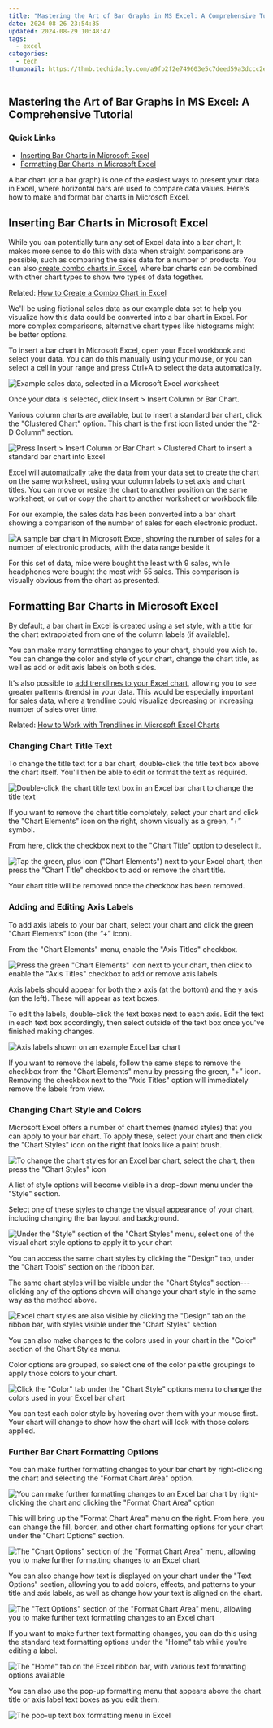 ```yaml
---
title: "Mastering the Art of Bar Graphs in MS Excel: A Comprehensive Tutorial"
date: 2024-08-26 23:54:35
updated: 2024-08-29 10:48:47
tags:
  - excel
categories:
  - tech
thumbnail: https://thmb.techidaily.com/a9fb2f2e749603e5c7deed59a3dccc2eb82bb973e6c7211350802c91feadcdaf.jpg
---
```


## Mastering the Art of Bar Graphs in MS Excel: A Comprehensive Tutorial

### Quick Links

* [Inserting Bar Charts in Microsoft Excel](https://ai-voice-clone.techidaily.com/new-2024-approved-is-coqui-voice-cloning-worth-the-hype-a-comprehensive-review/)
* [Formatting Bar Charts in Microsoft Excel](https://common-error.techidaily.com/solving-your-airpods-connection-issues-on-pc-a-2024-guide/)

 A bar chart (or a bar graph) is one of the easiest ways to present your data in Excel, where horizontal bars are used to compare data values. Here's how to make and format bar charts in Microsoft Excel.

##  Inserting Bar Charts in Microsoft Excel

 While you can potentially turn any set of Excel data into a bar chart, It makes more sense to do this with data when straight comparisons are possible, such as comparing the sales data for a number of products. You can also [create combo charts in Excel](https://hardware-tips.techidaily.com/unveiling-the-secrets-of-pc-components-a-deep-dive-by-toms-hardware/), where bar charts can be combined with other chart types to show two types of data together.

Related: [How to Create a Combo Chart in Excel](https://hardware-tips.techidaily.com/unveiling-the-secrets-of-pc-components-a-deep-dive-by-toms-hardware/) 

 We'll be using fictional sales data as our example data set to help you visualize how this data could be converted into a bar chart in Excel. For more complex comparisons, alternative chart types like histograms might be better options.

 To insert a bar chart in Microsoft Excel, open your Excel workbook and select your data. You can do this manually using your mouse, or you can select a cell in your range and press Ctrl+A to select the data automatically.

![Example sales data, selected in a Microsoft Excel worksheet](https://static1.howtogeekimages.com/wordpress/wp-content/uploads/2020/06/Excel-Example-Bar-Chart-Data.png) 

 Once your data is selected, click Insert > Insert Column or Bar Chart.

 Various column charts are available, but to insert a standard bar chart, click the "Clustered Chart" option. This chart is the first icon listed under the "2-D Column" section.

![Press Insert &gt; Insert Column or Bar Chart &gt; Clustered Chart to insert a standard bar chart into Excel](https://static1.howtogeekimages.com/wordpress/wp-content/uploads/2020/06/Excel-Insert-Bar-Chart-Options.png) 

 Excel will automatically take the data from your data set to create the chart on the same worksheet, using your column labels to set axis and chart titles. You can move or resize the chart to another position on the same worksheet, or cut or copy the chart to another worksheet or workbook file.

 For our example, the sales data has been converted into a bar chart showing a comparison of the number of sales for each electronic product.

![A sample bar chart in Microsoft Excel, showing the number of sales for a number of electronic products, with the data range beside it](https://static1.howtogeekimages.com/wordpress/wp-content/uploads/2020/06/Excel-Inserted-Bar-Chart.png) 

 For this set of data, mice were bought the least with 9 sales, while headphones were bought the most with 55 sales. This comparison is visually obvious from the chart as presented.

##  Formatting Bar Charts in Microsoft Excel

 By default, a bar chart in Excel is created using a set style, with a title for the chart extrapolated from one of the column labels (if available).

 You can make many formatting changes to your chart, should you wish to. You can change the color and style of your chart, change the chart title, as well as add or edit axis labels on both sides.

 It's also possible to [add trendlines to your Excel chart](https://remote-screen-capture.techidaily.com/2024-approved-udemy-alternatives-10-best-online-learning-sites-like-udemy/), allowing you to see greater patterns (trends) in your data. This would be especially important for sales data, where a trendline could visualize decreasing or increasing number of sales over time.

Related: [How to Work with Trendlines in Microsoft Excel Charts](https://remote-screen-capture.techidaily.com/2024-approved-udemy-alternatives-10-best-online-learning-sites-like-udemy/) 

###  Changing Chart Title Text

 To change the title text for a bar chart, double-click the title text box above the chart itself. You'll then be able to edit or format the text as required.

![Double-click the chart title text box in an Excel bar chart to change the title text](https://static1.howtogeekimages.com/wordpress/wp-content/uploads/2020/06/Excel-Format-Chart-Title-Text.png) 

 If you want to remove the chart title completely, select your chart and click the "Chart Elements" icon on the right, shown visually as a green, “+” symbol.

 From here, click the checkbox next to the "Chart Title" option to deselect it.

![Tap the green, plus icon (&quot;Chart Elements&quot;) next to your Excel chart, then press the &quot;Chart Title&quot; checkbox to add or remove the chart title.](https://static1.howtogeekimages.com/wordpress/wp-content/uploads/2020/06/Excel-Add-Remove-Chart-Title.png) 

 Your chart title will be removed once the checkbox has been removed.

###  Adding and Editing Axis Labels

 To add axis labels to your bar chart, select your chart and click the green "Chart Elements" icon (the “+” icon).

 From the "Chart Elements" menu, enable the "Axis Titles" checkbox.

![Press the green &quot;Chart Elements&quot; icon next to your chart, then click to enable the &quot;Axis Titles&quot; checkbox to add or remove axis labels](https://static1.howtogeekimages.com/wordpress/wp-content/uploads/2020/06/Excel-Add-Remove-Axis-Labels.png) 

 Axis labels should appear for both the x axis (at the bottom) and the y axis (on the left). These will appear as text boxes.

 To edit the labels, double-click the text boxes next to each axis. Edit the text in each text box accordingly, then select outside of the text box once you've finished making changes.

![Axis labels shown on an example Excel bar chart](https://static1.howtogeekimages.com/wordpress/wp-content/uploads/2020/06/Excel-Editing-Chart-Axis-Labels.png) 

 If you want to remove the labels, follow the same steps to remove the checkbox from the "Chart Elements" menu by pressing the green, "+” icon. Removing the checkbox next to the "Axis Titles" option will immediately remove the labels from view.

###  Changing Chart Style and Colors

 Microsoft Excel offers a number of chart themes (named styles) that you can apply to your bar chart. To apply these, select your chart and then click the "Chart Styles" icon on the right that looks like a paint brush.

![To change the chart styles for an Excel bar chart, select the chart, then press the "Chart Styles" icon](https://static1.howtogeekimages.com/wordpress/wp-content/uploads/2020/06/Excel-Chart-Styles-Icon.png) 

 A list of style options will become visible in a drop-down menu under the "Style" section.

 Select one of these styles to change the visual appearance of your chart, including changing the bar layout and background.

![Under the &quot;Style&quot; section of the &quot;Chart Styles&quot; menu, select one of the visual chart style options to apply it to your chart](https://static1.howtogeekimages.com/wordpress/wp-content/uploads/2020/06/Excel-Chart-Style-Options.png) 

 You can access the same chart styles by clicking the "Design" tab, under the "Chart Tools" section on the ribbon bar.

 The same chart styles will be visible under the "Chart Styles" section---clicking any of the options shown will change your chart style in the same way as the method above.

![Excel chart styles are also visible by clicking the &quot;Design&quot; tab on the ribbon bar, with styles visible under the &quot;Chart Styles&quot; section](https://static1.howtogeekimages.com/wordpress/wp-content/uploads/2020/06/Excel-Chart-Design-Ribbon-Tab.png) 

 You can also make changes to the colors used in your chart in the "Color" section of the Chart Styles menu.

 Color options are grouped, so select one of the color palette groupings to apply those colors to your chart.

![Click the &quot;Color&quot; tab under the &quot;Chart Style&quot; options menu to change the colors used in your Excel bar chart](https://static1.howtogeekimages.com/wordpress/wp-content/uploads/2020/06/Excel-Chart-Style-Color-Options.png) 

 You can test each color style by hovering over them with your mouse first. Your chart will change to show how the chart will look with those colors applied.

###  Further Bar Chart Formatting Options

 You can make further formatting changes to your bar chart by right-clicking the chart and selecting the "Format Chart Area" option.

![You can make further formatting changes to an Excel bar chart by right-clicking the chart and clicking the &quot;Format Chart Area&quot; option](https://static1.howtogeekimages.com/wordpress/wp-content/uploads/2020/06/Excel-Format-Chart-Area-Button-1.png) 

 This will bring up the "Format Chart Area" menu on the right. From here, you can change the fill, border, and other chart formatting options for your chart under the "Chart Options" section.

![The &quot;Chart Options&quot; section of the &quot;Format Chart Area&quot; menu, allowing you to make further formatting changes to an Excel chart](https://static1.howtogeekimages.com/wordpress/wp-content/uploads/2020/06/Excel-Format-Chart-Options.png) 

 You can also change how text is displayed on your chart under the "Text Options" section, allowing you to add colors, effects, and patterns to your title and axis labels, as well as change how your text is aligned on the chart.

![The &quot;Text Options&quot; section of the &quot;Format Chart Area&quot; menu, allowing you to make further text formatting changes to an Excel chart](https://static1.howtogeekimages.com/wordpress/wp-content/uploads/2020/06/Excel-Chart-Text-Options.png) 

 If you want to make further text formatting changes, you can do this using the standard text formatting options under the "Home" tab while you're editing a label.

![The &quot;Home&quot; tab on the Excel ribbon bar, with various text formatting options available](https://static1.howtogeekimages.com/wordpress/wp-content/uploads/2020/06/Excel-Home-Ribbon-Tab.png) 

 You can also use the pop-up formatting menu that appears above the chart title or axis label text boxes as you edit them.

![The pop-up text box formatting menu in Excel](https://static1.howtogeekimages.com/wordpress/wp-content/uploads/2020/06/Excel-Text-Box-Formatting-Options.png)

<ins class="adsbygoogle"
     style="display:block"
     data-ad-format="autorelaxed"
     data-ad-client="ca-pub-7571918770474297"
     data-ad-slot="1223367746"></ins>



<ins class="adsbygoogle"
     style="display:block"
     data-ad-client="ca-pub-7571918770474297"
     data-ad-slot="8358498916"
     data-ad-format="auto"
     data-full-width-responsive="true"></ins>
